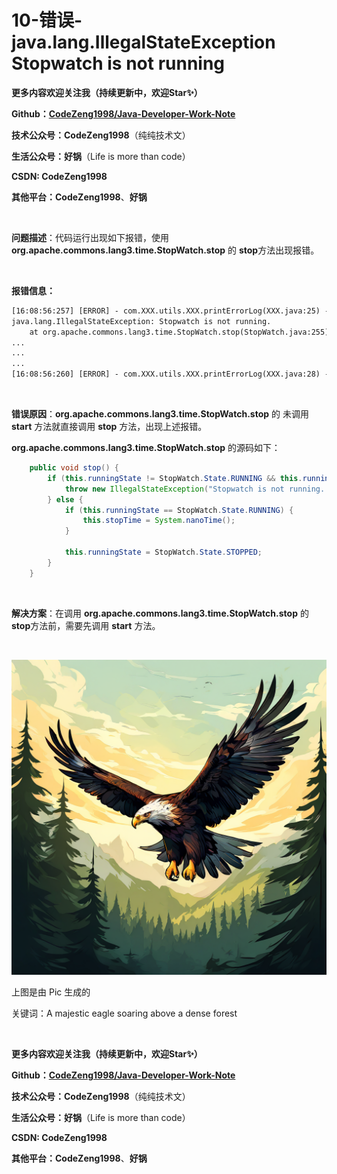 # 10-错误-java.lang.IllegalStateException Stopwatch is not running



**更多内容欢迎关注我（持续更新中，欢迎Star✨）**

**Github：[CodeZeng1998/Java-Developer-Work-Note](https://github.com/CodeZeng1998/Java-Developer-Work-Note)**

**技术公众号：CodeZeng1998**（纯纯技术文）

**生活公众号：好锅**（Life is more than code）

**CSDN: CodeZeng1998**

**其他平台：CodeZeng1998**、**好锅**



<br/>



**问题描述**：代码运行出现如下报错，使用 **org.apache.commons.lang3.time.StopWatch.stop** 的 **stop**方法出现报错。



<br/>

**报错信息：**

```txt
[16:08:56:257] [ERROR] - com.XXX.utils.XXX.printErrorLog(XXX.java:25) - 系统发生错误，信息如下:
java.lang.IllegalStateException: Stopwatch is not running. 
	at org.apache.commons.lang3.time.StopWatch.stop(StopWatch.java:255) ~[commons-lang3-3.9.jar:3.9]
...
...
...
[16:08:56:260] [ERROR] - com.XXX.utils.XXX.printErrorLog(XXX.java:28) - org.apache.commons.lang3.time.StopWatch.stop(StopWatch.java:255)
```



<br/>

**错误原因**：**org.apache.commons.lang3.time.StopWatch.stop** 的 未调用 **start** 方法就直接调用 **stop** 方法，出现上述报错。

**org.apache.commons.lang3.time.StopWatch.stop** 的源码如下：

```java
    public void stop() {
        if (this.runningState != StopWatch.State.RUNNING && this.runningState != StopWatch.State.SUSPENDED) {
            throw new IllegalStateException("Stopwatch is not running. ");
        } else {
            if (this.runningState == StopWatch.State.RUNNING) {
                this.stopTime = System.nanoTime();
            }

            this.runningState = StopWatch.State.STOPPED;
        }
    }
```



<br/>

**解决方案**：在调用 **org.apache.commons.lang3.time.StopWatch.stop** 的 **stop**方法前，需要先调用 **start** 方法。



<br/>



![](https://github.com/CodeZeng1998/Java-Developer-Work-Note/blob/main/Exception&Error/image/10-%E9%94%99%E8%AF%AF-java.lang.IllegalStateException%20Stopwatch%20is%20not%20running.png?raw=true)

上图是由 Pic 生成的

关键词：A majestic eagle soaring above a dense forest

<br/>



**更多内容欢迎关注我（持续更新中，欢迎Star✨）**

**Github：[CodeZeng1998/Java-Developer-Work-Note](https://github.com/CodeZeng1998/Java-Developer-Work-Note)**

**技术公众号：CodeZeng1998**（纯纯技术文）

**生活公众号：好锅**（Life is more than code）

**CSDN: CodeZeng1998**

**其他平台：CodeZeng1998**、**好锅**





